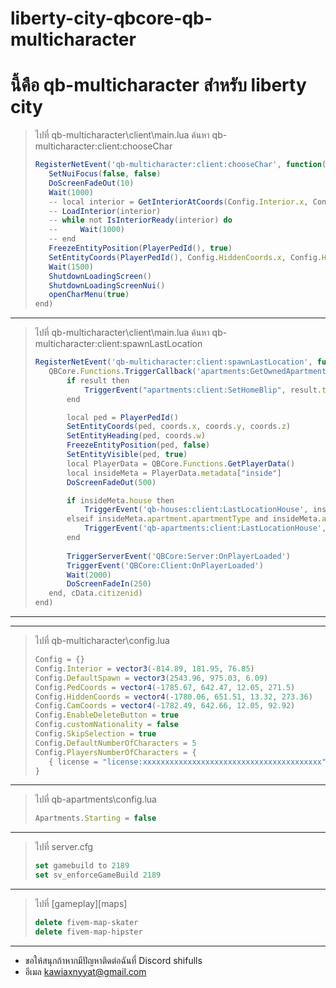 # liberty-city-qbcore-qb-multicharacter

# นี้คือ qb-multicharacter สำหรับ liberty city

> ไปที่ qb-multicharacter\client\main.lua  ค้นหา qb-multicharacter:client:chooseChar
> ```js
>RegisterNetEvent('qb-multicharacter:client:chooseChar', function()
>    SetNuiFocus(false, false)
>    DoScreenFadeOut(10)
>    Wait(1000)
>    -- local interior = GetInteriorAtCoords(Config.Interior.x, Config.Interior.y, Config.Interior.z - 18.9)
>    -- LoadInterior(interior)
>    -- while not IsInteriorReady(interior) do
>    --     Wait(1000)
>    -- end
>    FreezeEntityPosition(PlayerPedId(), true)
>    SetEntityCoords(PlayerPedId(), Config.HiddenCoords.x, Config.HiddenCoords.y, Config.HiddenCoords.z)
>    Wait(1500)
>    ShutdownLoadingScreen()
>    ShutdownLoadingScreenNui()
>    openCharMenu(true)
>end)
>```

---
> ไปที่ qb-multicharacter\client\main.lua ค้นหา qb-multicharacter:client:spawnLastLocation
> ```js
>RegisterNetEvent('qb-multicharacter:client:spawnLastLocation', function(coords, cData)
>    QBCore.Functions.TriggerCallback('apartments:GetOwnedApartment', function(result)
>        if result then
>            TriggerEvent("apartments:client:SetHomeBlip", result.type)
>        end
>
>        local ped = PlayerPedId()
>        SetEntityCoords(ped, coords.x, coords.y, coords.z)
>        SetEntityHeading(ped, coords.w)
>        FreezeEntityPosition(ped, false)
>        SetEntityVisible(ped, true)
>        local PlayerData = QBCore.Functions.GetPlayerData()
>        local insideMeta = PlayerData.metadata["inside"]
>        DoScreenFadeOut(500)
>
>        if insideMeta.house then
>            TriggerEvent('qb-houses:client:LastLocationHouse', insideMeta.house)
>        elseif insideMeta.apartment.apartmentType and insideMeta.apartment.apartmentId then
>            TriggerEvent('qb-apartments:client:LastLocationHouse', insideMeta.apartment.apartmentType, insideMeta.apartment.apartmentId)
>        end
>        
>        TriggerServerEvent('QBCore:Server:OnPlayerLoaded')
>        TriggerEvent('QBCore:Client:OnPlayerLoaded')
>        Wait(2000)
>        DoScreenFadeIn(250)
>    end, cData.citizenid)  
>end)
>```

---

---
> ไปที่ qb-multicharacter\config.lua
> ```js
>Config = {}
>Config.Interior = vector3(-814.89, 181.95, 76.85)
>Config.DefaultSpawn = vector3(2543.96, 975.03, 6.09) 
>Config.PedCoords = vector4(-1785.67, 642.47, 12.05, 271.5)
>Config.HiddenCoords = vector4(-1780.06, 651.51, 13.32, 273.36) 
>Config.CamCoords = vector4(-1782.49, 642.66, 12.05, 92.92) 
>Config.EnableDeleteButton = true
>Config.customNationality = false
>Config.SkipSelection = true
>Config.DefaultNumberOfCharacters = 5
>Config.PlayersNumberOfCharacters = {
>    { license = "license:xxxxxxxxxxxxxxxxxxxxxxxxxxxxxxxxxxxxxxxx", numberOfChars = 2 },
>}
>```

---


> ไปที่ qb-apartments\config.lua
> ```js
>Apartments.Starting = false
>```

---

>ไปที่ server.cfg
>```js
>set gamebuild to 2189
>set sv_enforceGameBuild 2189
>```

---

> ไปที่ [gameplay]\[maps] 
> ```js
> delete fivem-map-skater
> delete fivem-map-hipster
>```

---

* ขอให้สนุกถ้าหากมีปัญหาติดต่อฉันที่ Discord shifulls
* อีเมล kawiaxnyyat@gmail.com
